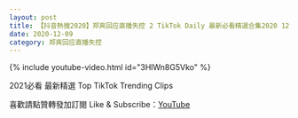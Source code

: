 ```yaml
---
layout: post
title: 【抖音熱搜2020】郑爽回应直播失控 2 TikTok Daily 最新必看精選合集2020 12 09
date: 2020-12-09
category: 郑爽回应直播失控
---
```


{% include youtube-video.html id="3HlWn8G5Vko" %}

2021必看 最新精選 Top TikTok Trending Clips

喜歡請點贊轉發加訂閱 Like & Subscribe：[YouTube](https://www.youtube.com/channel/UCAoR7VcanIPd04uEq_GIylA/videos)


